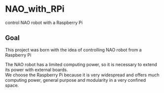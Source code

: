 # NAO_with_RPi
control NAO robot with a Raspberry Pi

## Goal
This project was born with the idea of controlling NAO robot from a Raspberry Pi

The NAO robot has a limited computing power, so it is necessary to extend its power with external boards.  
We choose the Raspberry Pi because it is very widespread and offers much computing power, general purpose and modularity in a very confined space.  

